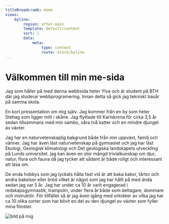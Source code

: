 ```yaml
---
titleBreadcrumb: Home
views:
    byline:
        region: after-main
        template: default/content
        sort: 1
        data:
            meta:
                type: content
                route: block/byline
...
```

Välkommen till min me-sida
===============================

Jag som håller på med denna webbsida heter Ylva och är student på BTH där jag studerar webbprogramering.
Innan detta så gick jag tekniskt basår på samma skola.

En kort pressentation om mig själv.
Jag kommer från en by som heter Stehag som ligger mitt i skåne.
Jag flyttade till Karlskrona för cirka 3,5 år sedan
tillsammans med min sambo, våra två katter och en mindre djungel av växter.

Jag har en naturvetenskaplig bakgrund både från min uppväxt, familj och vänner. Jag har även läst naturvetenskap på gymnasiet och jag har läst Ekologi,
Geologisk klimatologi och Det geologiska landskapets utveckling på Lunds universitet.
jag kan även en stor mängd trivialkunskap om djur, natur, flora och fauna då jag tycker
att sådant är både roligt och interessant att läsa om.

De enda hobbys som jag lyckats hålla fast vid är att baka kakor, tårtor och andra bakelser eller bröd vilket är något som jag har hållt på med ända sedan jag var 5 år.
Jag har under ca 10 år varit engagerad i redskapsgymnastik, trampolin, under flera år både som deltagare, dommare och instruktör.
För tillfället så är jag även igång med orkidéer av vilka jag har ca 10 olika sorter som har blivit en del av den djungel av växter som fyller mina fönster. 

![bild på mig](img/jag-langos.JPG)

